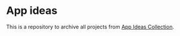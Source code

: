 # App ideas

This is a repository to archive all projects from
[App Ideas Collection](https://github.com/florinpop17/app-ideas).
